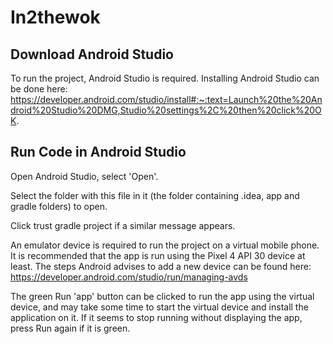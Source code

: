 # In2thewok

## Download Android Studio

To run the project, Android Studio is required. Installing Android Studio can be done here: https://developer.android.com/studio/install#:~:text=Launch%20the%20Android%20Studio%20DMG,Studio%20settings%2C%20then%20click%20OK.

## Run Code in Android Studio

Open Android Studio, select 'Open'.

Select the folder with this file in it (the folder containing .idea, app and gradle folders) to open.

Click trust gradle project if a similar message appears.

An emulator device is required to run the project on a virtual mobile phone. It is recommended that the app is run using the Pixel 4 API 30 device at least. The steps Android advises to add a new device can be found here: https://developer.android.com/studio/run/managing-avds

The green Run 'app' button can be clicked to run the app using the virtual device, and may take some time to start the virtual device and install the application on it. If it seems to stop running without displaying the app, press Run again if it is green.
